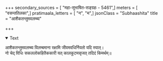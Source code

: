 +++
secondary_sources = [ "महा-सुभाषित-सङ्ग्रहः - 5461",]
meters = [ "वसन्ततिलका",]
pratimaala_letters = [ "न", "म",]
jsonClass = "Subhaashita"
title = "आशैकतन्तुमवलम्ब्य"

+++

<details open><summary>Text</summary>

आशैकतन्तुमवलम्ब्य विलम्बमाना रक्षामि जीवमवधिर्नियतो यदि स्यात्।  
नो चेद् विधिः सकललोकहितैककारी यत् कालकूटमसृजत् तदिदं किमर्थम्॥
</details>
